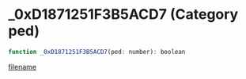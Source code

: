 # _0xD1871251F3B5ACD7 (Category ped)

```js
function _0xD1871251F3B5ACD7(ped: number): boolean
```

[filename](_0xD1871251F3B5ACD7_m.md ':include')